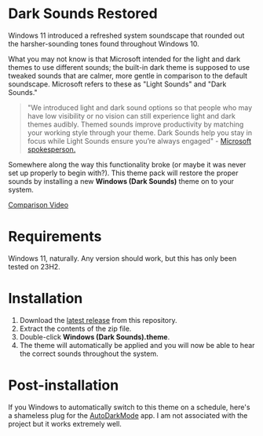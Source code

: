 # Dark Sounds Restored
Windows 11 introduced a refreshed system soundscape that rounded out the harsher-sounding tones found throughout Windows 10. 

What you may not know is that Microsoft intended for the light and dark themes to use different sounds; the built-in dark theme is supposed to use tweaked sounds that are calmer, more gentle in comparison to the default soundscape. Microsoft refers to these as "Light Sounds" and "Dark Sounds."

>"We introduced light and dark sound options so that people who may have low visibility or no vision can still experience light and dark themes audibly. Themed sounds improve productivity by matching your working style through your theme. Dark Sounds help you stay in focus while Light Sounds ensure you’re always engaged" - [Microsoft spokesperson.](https://www.bleepingcomputer.com/news/microsoft/windows-11-dark-mode-has-quieter-more-soothing-sounds-listen-now/)
 
Somewhere along the way this functionality broke (or maybe it was never set up properly to begin with?). This theme pack will restore the proper sounds by installing a new **Windows (Dark Sounds)** theme on to your system.

[Comparison Video](https://youtu.be/1qAvI0dy5oY)

# Requirements

Windows 11, naturally. Any version should work, but this has only been tested on 23H2.

# Installation

1. Download the [latest release](https://github.com/litbeep/Windows-Dark-Sounds-Fix/releases/download/release/theme.zip) from this repository.
2. Extract the contents of the zip file.
3. Double-click **Windows (Dark Sounds).theme**.
4. The theme will automatically be applied and you will now be able to hear the correct sounds throughout the system.

# Post-installation

If you Windows to automatically switch to this theme on a schedule, here's a shameless plug for the [AutoDarkMode](https://github.com/AutoDarkMode/Windows-Auto-Night-Mode) app. I am not associated with the project but it works extremely well.